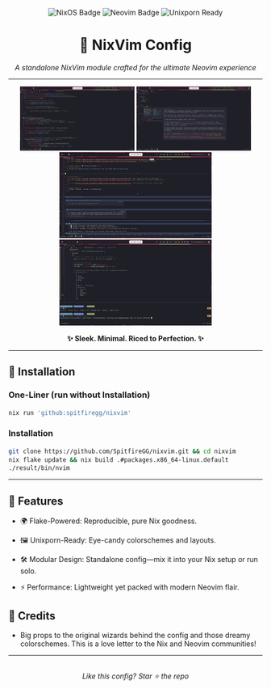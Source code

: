 <p align="center">
  <img src="https://img.shields.io/badge/NixOS-5277C3?style=flat-square&logo=nixos&logoColor=white" alt="NixOS Badge">
  <img src="https://img.shields.io/badge/Neovim-57A143?style=flat-square&logo=neovim&logoColor=white" alt="Neovim Badge">
  <img src="https://img.shields.io/badge/Unixporn-Ready-FF6F61?style=flat-square" alt="Unixporn Ready">
</p>

<h1 align="center">🌊 NixVim Config</h1>
<p align="center">
  <i>A standalone NixVim module crafted for the ultimate Neovim experience</i>
</p>

---

<p align="center">
  <img src="https://github.com/SpitfireGG/nixvim/raw/main/preview/home.png" alt="Home Preview" width="45%">
  <img src="https://github.com/SpitfireGG/nixvim/raw/main/preview/cmp.png" alt="Completion Preview" width="45%">
  <img src="https://github.com/SpitfireGG/nixvim/raw/main/preview/mkdown.png" alt="Terminal Preview" width="60%">
  <br>
  <img src="https://github.com/SpitfireGG/nixvim/raw/main/preview/term.png" alt="Terminal Preview" width="60%">
</p>

<p align="center">
  <b>✨ Sleek. Minimal. Riced to Perfection. ✨</b>
</p>

---

## 🚀 Installation

### One-Liner (run without Installation)
```bash
nix run 'github:spitfiregg/nixvim'
```


### Installation
```bash
git clone https://github.com/SpitfireGG/nixvim.git && cd nixvim
nix flake update && nix build .#packages.x86_64-linux.default
./result/bin/nvim
```

---

## 🎨 Features
- 🌍 Flake-Powered: Reproducible, pure Nix goodness.
- 🖼️ Unixporn-Ready: Eye-candy colorschemes and layouts.
- 🛠️ Modular Design: Standalone config—mix it into your Nix setup or run solo.

- ⚡ Performance: Lightweight yet packed with modern Neovim flair.
## 🙌 Credits
- Big props to the original wizards behind the config and those dreamy colorschemes. This is a love letter to the Nix and Neovim communities!

---

<div align="center"> <br> <i>Like this config? Star ⭐ the repo</i> </div> 


